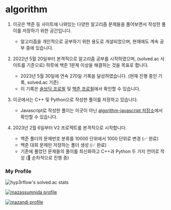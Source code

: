 # algorithm

1. 이곳은 백준 등 사이트에 나와있는 다양한 알고리즘 문제들을 풀어보면서 작성한 풀이를 저장하기 위한 공간입니다.

    * 알고리즘을 개인적으로 공부하기 위한 용도로 개설되었으며, 현재에도 계속 공부 중에 있습니다.

2. 2022년 5월 20일부터 본격적으로 알고리즘 공부를 시작하였으며, (solved.ac 사이트를 기준으로) 하루에 백준 1문제 이상을 해결하는 것을 목표로 합니다.

    * 2023년 5월 30일에 연속 270일 기록을 달성하였습니다. (현재 진행 중인 기록, solved.ac 기준)
    * 이 기록은 [솔브닥 프로필](https://solved.ac/profile/infikei) 및 [백준 프로필](https://www.acmicpc.net/user/infikei)에서 확인할 수 있습니다.

3. 이곳에서는 C++ 및 Python으로 작성한 풀이를 저장하고 있습니다.

    * Javascript로 작성한 풀이는 이곳이 아닌 [algorithm-javascript 저장소](https://github.com/infikei/algorithm-javascript)에서 확인할 수 있습니다.

4. 2023년 2월 6일부터 V2 프로젝트를 본격적으로 시작합니다.

    * 백준 폴더의 문제번호 분류를 10000 단위에서 1000 단위로 변경 (:white_check_mark: 완료)
    * 백준 대회 문제만 저장하는 폴더 생성 (:white_check_mark: 완료)
    * 기존에 풀었던 문제들의 풀이를 최신화하고 C++과 Python 두 가지 언어로 작성 (:arrows_counterclockwise: 순차적으로 진행 중)

### My Profile

![hyp3rflow's solved.ac stats](https://github-readme-solvedac.hyp3rflow.vercel.app/api/?handle=infikei)

[![mazassumnida profile](http://mazassumnida.wtf/api/v2/generate_badge?boj=infikei)](https://solved.ac/profile/infikei)

[![mazandi profile](http://mazandi.herokuapp.com/api?handle=infikei&theme=dark)](https://solved.ac/profile/infikei)
